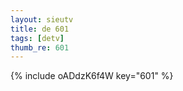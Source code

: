```yaml
--- 
layout: sieutv
title: de 601
tags: [detv]
thumb_re: 601
---
```

{% include oADdzK6f4W key="601" %} 
